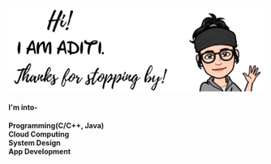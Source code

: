 <!---img src="github.jpg" align="middle"/--->

![image for adititewari13](https://github.com/adititewari13/adititewari13/blob/master/github.jpg)

#### I'm into-
**Programming(C/C++, Java)**
<br>
**Cloud Computing**
<br>
**System Design**
<br>
**App Development**
<br>
<!--
**adititewari13/adititewari13** is a ✨ _special_ ✨ repository because its `README.md` (this file) appears on your GitHub profile.

Here are some ideas to get you started:

- 🔭 I’m currently working on ...
- 🌱 I’m currently learning ...
- 👯 I’m looking to collaborate on ...
- 🤔 I’m looking for help with ...
- 💬 Ask me about ...
- 📫 How to reach me: ...
- 😄 Pronouns: ...
- ⚡ Fun fact: ...
-->
